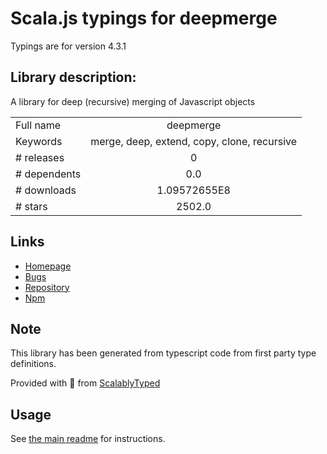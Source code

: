 
# Scala.js typings for deepmerge

Typings are for version 4.3.1

## Library description:
A library for deep (recursive) merging of Javascript objects

|                    |                 |
| ------------------ | :-------------: |
| Full name          | deepmerge |
| Keywords           | merge, deep, extend, copy, clone, recursive |
| # releases         | 0 |
| # dependents       | 0.0 |
| # downloads        | 1.09572655E8 |
| # stars            | 2502.0 |

## Links
- [Homepage](https://github.com/TehShrike/deepmerge)
- [Bugs](https://github.com/TehShrike/deepmerge/issues)
- [Repository](https://github.com/TehShrike/deepmerge)
- [Npm](https://www.npmjs.com/package/deepmerge)
    


## Note
This library has been generated from typescript code from first party type definitions.

Provided with :purple_heart: from [ScalablyTyped](https://github.com/oyvindberg/ScalablyTyped)

## Usage
See [the main readme](../../readme.md) for instructions.


